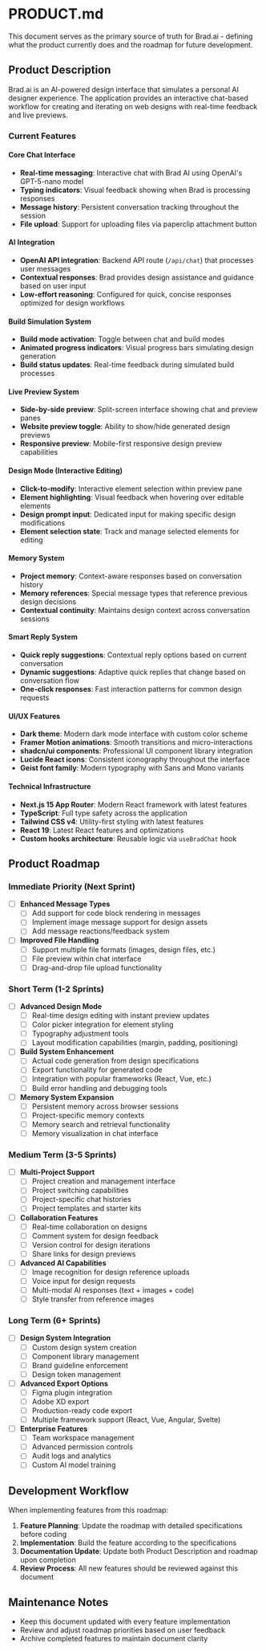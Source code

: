 # PRODUCT.md

This document serves as the primary source of truth for Brad.ai - defining what the product currently does and the roadmap for future development.

## Product Description

Brad.ai is an AI-powered design interface that simulates a personal AI designer experience. The application provides an interactive chat-based workflow for creating and iterating on web designs with real-time feedback and live previews.

### Current Features

#### Core Chat Interface
- **Real-time messaging**: Interactive chat with Brad AI using OpenAI's GPT-5-nano model
- **Typing indicators**: Visual feedback showing when Brad is processing responses
- **Message history**: Persistent conversation tracking throughout the session
- **File upload**: Support for uploading files via paperclip attachment button

#### AI Integration
- **OpenAI API integration**: Backend API route (`/api/chat`) that processes user messages
- **Contextual responses**: Brad provides design assistance and guidance based on user input
- **Low-effort reasoning**: Configured for quick, concise responses optimized for design workflows

#### Build Simulation System
- **Build mode activation**: Toggle between chat and build modes
- **Animated progress indicators**: Visual progress bars simulating design generation
- **Build status updates**: Real-time feedback during simulated build processes

#### Live Preview System
- **Side-by-side preview**: Split-screen interface showing chat and preview panes
- **Website preview toggle**: Ability to show/hide generated design previews
- **Responsive preview**: Mobile-first responsive design preview capabilities

#### Design Mode (Interactive Editing)
- **Click-to-modify**: Interactive element selection within preview pane
- **Element highlighting**: Visual feedback when hovering over editable elements
- **Design prompt input**: Dedicated input for making specific design modifications
- **Element selection state**: Track and manage selected elements for editing

#### Memory System
- **Project memory**: Context-aware responses based on conversation history
- **Memory references**: Special message types that reference previous design decisions
- **Contextual continuity**: Maintains design context across conversation sessions

#### Smart Reply System
- **Quick reply suggestions**: Contextual reply options based on current conversation
- **Dynamic suggestions**: Adaptive quick replies that change based on conversation flow
- **One-click responses**: Fast interaction patterns for common design requests

#### UI/UX Features
- **Dark theme**: Modern dark mode interface with custom color scheme
- **Framer Motion animations**: Smooth transitions and micro-interactions
- **shadcn/ui components**: Professional UI component library integration
- **Lucide React icons**: Consistent iconography throughout the interface
- **Geist font family**: Modern typography with Sans and Mono variants

#### Technical Infrastructure
- **Next.js 15 App Router**: Modern React framework with latest features
- **TypeScript**: Full type safety across the application
- **Tailwind CSS v4**: Utility-first styling with latest features
- **React 19**: Latest React features and optimizations
- **Custom hooks architecture**: Reusable logic via `useBradChat` hook

## Product Roadmap

### Immediate Priority (Next Sprint)

- [ ] **Enhanced Message Types**
  - [ ] Add support for code block rendering in messages
  - [ ] Implement image message support for design assets
  - [ ] Add message reactions/feedback system

- [ ] **Improved File Handling**
  - [ ] Support multiple file formats (images, design files, etc.)
  - [ ] File preview within chat interface
  - [ ] Drag-and-drop file upload functionality

### Short Term (1-2 Sprints)

- [ ] **Advanced Design Mode**
  - [ ] Real-time design editing with instant preview updates
  - [ ] Color picker integration for element styling
  - [ ] Typography adjustment tools
  - [ ] Layout modification capabilities (margin, padding, positioning)

- [ ] **Build System Enhancement**
  - [ ] Actual code generation from design specifications
  - [ ] Export functionality for generated code
  - [ ] Integration with popular frameworks (React, Vue, etc.)
  - [ ] Build error handling and debugging tools

- [ ] **Memory System Expansion**
  - [ ] Persistent memory across browser sessions
  - [ ] Project-specific memory contexts
  - [ ] Memory search and retrieval functionality
  - [ ] Memory visualization in chat interface

### Medium Term (3-5 Sprints)

- [ ] **Multi-Project Support**
  - [ ] Project creation and management interface
  - [ ] Project switching capabilities
  - [ ] Project-specific chat histories
  - [ ] Project templates and starter kits

- [ ] **Collaboration Features**
  - [ ] Real-time collaboration on designs
  - [ ] Comment system for design feedback
  - [ ] Version control for design iterations
  - [ ] Share links for design previews

- [ ] **Advanced AI Capabilities**
  - [ ] Image recognition for design reference uploads
  - [ ] Voice input for design requests
  - [ ] Multi-modal AI responses (text + images + code)
  - [ ] Style transfer from reference images

### Long Term (6+ Sprints)

- [ ] **Design System Integration**
  - [ ] Custom design system creation
  - [ ] Component library management
  - [ ] Brand guideline enforcement
  - [ ] Design token management

- [ ] **Advanced Export Options**
  - [ ] Figma plugin integration
  - [ ] Adobe XD export
  - [ ] Production-ready code export
  - [ ] Multiple framework support (React, Vue, Angular, Svelte)

- [ ] **Enterprise Features**
  - [ ] Team workspace management
  - [ ] Advanced permission controls
  - [ ] Audit logs and analytics
  - [ ] Custom AI model training

## Development Workflow

When implementing features from this roadmap:

1. **Feature Planning**: Update the roadmap with detailed specifications before coding
2. **Implementation**: Build the feature according to the specifications
3. **Documentation Update**: Update both Product Description and roadmap upon completion
4. **Review Process**: All new features should be reviewed against this document

## Maintenance Notes

- Keep this document updated with every feature implementation
- Review and adjust roadmap priorities based on user feedback
- Archive completed features to maintain document clarity
